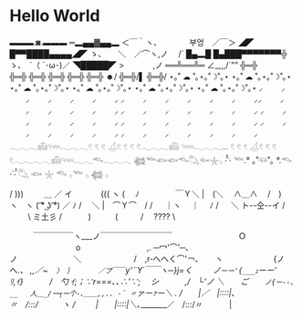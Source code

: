 # Hello World

▬▬▬.◙.▬▬▬
═▂▄▄▓▄▄▂                                           ＜￣｀ヽ、　　　　부엉　／￣＞
◢◤ █▀▀████▄▄▄▄◢◤                                   ゝ、　　＼　／⌒ヽ,ノ 　/´
█▄▂█ █▄███▀▀▀▀▀▀▀╬                                    ゝ、　`（ ´･ω･)／
◥█████◤                                                  >　 　 　,ノ
══╩══╩═                                                  ∠_,,,/´””
╬═╬                                     
╬═╬
╬═╬
╬═╬
╬═╬
╬═╬ ☻/
╬═╬/▌
╬═╬/
  ⋆｡˚ ☁︎ ˚｡⋆｡˚☽˚｡⋆  ⋆｡˚ ☁︎ ˚｡⋆｡˚☽˚｡⋆  ⋆｡˚ ☁︎ ˚｡⋆｡˚☽˚｡⋆  ⋆｡˚ ☁︎ ˚｡⋆｡˚☽˚｡⋆  ⋆｡˚ ☁︎ ˚｡⋆｡˚☽˚｡⋆  ⋆｡˚ ☁︎ ˚｡⋆｡˚☽˚｡⋆
⸝ 　　⸝ 　　⸝ 　　⸝ 　　⸝ 　　⸝ 　　⸝     ⸝ 　　⸝ 　　⸝ 　　⸝ 　　⸝ 　　⸝ 　　⸝⸝ 　　⸝ 　　⸝ 　　⸝ 　　⸝ 　　⸝ 　　⸝     ⸝ 　　⸝ 　　⸝ 　　⸝ 　　⸝ 　　⸝ 　　⸝
  ⸝ 　　⸝ 　　⸝ 　　⸝ 　　⸝ 　　⸝ 　　⸝    ⸝ 　　⸝ 　　⸝ 　　⸝ 　　⸝ 　　⸝ 　　⸝     ⸝ 　　⸝ 　　⸝ 　　⸝ 　　⸝ 　　⸝ 　　⸝    ⸝ 　　⸝ 　　⸝ 　　⸝ 　　⸝ 　　⸝ 　　⸝  
𓂃𓂃𓂃𓊝𓄹𓄺𓂃𓂃𓂃𓏲 𓏲 𓏲 𓋒𓏲 𓏲 𓏲 𓏲𓂃𓂃𓂃𓊝 𓄹𓄺𓂃𓂃𓂃𓏧 𓏲 𓏲 𓏲 𓋒𓏲 𓏲 𓏲 𓏲𓂃𓂃𓂃𓂃𓊝𓄹𓄺𓂃𓂃𓆞𓂃𓂃𓂃
𓆉𓆝𓆟𓆟𓆞𓆡𓆜𓇼𓂂      ‧̍̊˙· 𓆝.° ｡˚𓆛˚｡ °.𓆞 ·˙‧̍̊ 𓆡   𓆟  𓇼   𓆞  𓂂𓆝    𓂂  𓆉   𓂂



/ )))　   　      ＿
／ イ 　　   　((( ヽ
(　 ﾉ　　　   　 ￣Ｙ＼
|　(＼　 ∧＿∧　    /　)
ヽ　ヽ ( ͡° ͜ʖ ͡°) ／ ﾉ /
　＼ |　⌒Ｙ⌒　/ /
　 ｜ヽ　 ｜　 ﾉ /
　 ＼ ト--仝--イ /
　　 \ ミ土彡 /
　　　)　　　(
　 　 /　 ???? \


   ￣￣￣￣￣ヽ___ノ￣￣￣￣￣￣￣￣￣
        Ｏ
         o
        ,. ─冖'⌒'─､
       ノ       ＼
       / ,r‐へへく⌒'￢､  ヽ
      {ノ へ._、 ,,／~`  〉 ｝
     ／プ￣￣`y'¨Y´￣￣ヽ─}j=く
    ノ`ーー'{___ｭ`ーー'  ﾘ,ｲ}
   / _勺 ｲ;；∵r===､､∴'∵;  シ 
  ,/ └'ノ ＼  ご`    ノ{ー--､__
  人＿_/ー┬ー个-､＿＿,,.. ‐´ 〃`ァーｧー＼
. /  |／ |::::|､      〃 /:::/   ヽ
/    |  |::::|＼､_________／ /:::/〃    |









